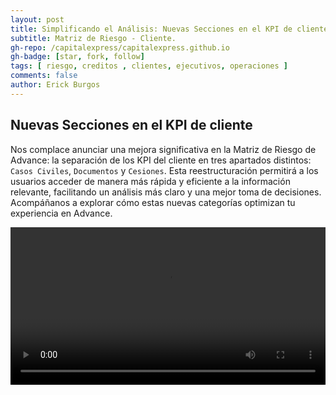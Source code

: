 ```yaml
---
layout: post
title: Simplificando el Análisis: Nuevas Secciones en el KPI de cliente en la matriz de riesgo.
subtitle: Matriz de Riesgo - Cliente.
gh-repo: /capitalexpress/capitalexpress.github.io
gh-badge: [star, fork, follow]
tags: [ riesgo, creditos , clientes, ejecutivos, operaciones ]
comments: false
author: Erick Burgos
---
```


## Nuevas Secciones en el KPI de cliente


Nos complace anunciar una mejora significativa en la Matriz de Riesgo de Advance: la separación de los KPI del cliente en tres apartados distintos: `Casos Civiles`, `Documentos` y `Cesiones`. Esta reestructuración permitirá a los usuarios acceder de manera más rápida y eficiente a la información relevante, facilitando un análisis más claro y una mejor toma de decisiones. Acompáñanos a explorar cómo estas nuevas categorías optimizan tu experiencia en Advance.


<video width="100%"  controls autoplay loop>
  <source src="https://cdn.capitalexpress.cl/video/2024-10-28-Matriz-cliente-KPI.mp4" type="video/mp4">
</video>


